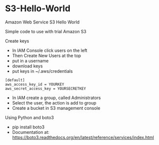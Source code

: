 # S3-Hello-World
Amazon Web Service S3 Hello World

Simple code to use with trial Amazon S3

Create keys
- In IAM Console click users on the left
- Then Create New Users at the top
- put in a username
- download keys
- put keys in ~/.aws/credentials
```
[default]
aws_access_key_id = YOURKEY
aws_secret_access_key = YOURSECRETKEY
```
- In IAM create a group, called Administrators
- Select the user, the action is add to group
- Create a bucket in S3 management console

Using Python and boto3
- pip install boto3
- Documentation at: https://boto3.readthedocs.org/en/latest/reference/services/index.html

